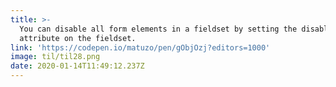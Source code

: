 ```yaml
---
title: >-
  You can disable all form elements in a fieldset by setting the disabled
  attribute on the fieldset.
link: 'https://codepen.io/matuzo/pen/gObjOzj?editors=1000'
image: til/til28.png
date: 2020-01-14T11:49:12.237Z
---
```


